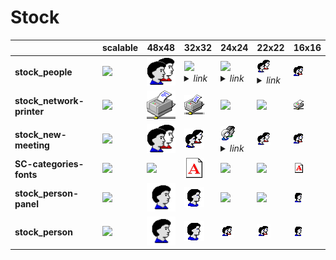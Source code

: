 # Stock

| |**scalable**|**48x48**|**32x32**|**24x24**|**22x22**|**16x16**|
|-|-|-|-|-|-|-|
|**stock_people**|![](scalable/stock_people.png)|	![](48/stock_people.png)|	![](32/../../apps/32/config-users.png)<details><summary>*link*</summary>*../../apps/32/config-users.png*</details>|	![](24/../../apps/24/config-users.png)<details><summary>*link*</summary>*../../apps/24/config-users.png*</details>|	![](22/../../apps/22/config-users.png)<details><summary>*link*</summary>*../../apps/22/config-users.png*</details>|	![](16/stock_people.png)|	
|**stock_network-printer**|![](scalable/stock_network-printer.png)|	![](48/stock_network-printer.png)|	![](32/stock_network-printer.png)|	![](24/stock_network-printer.png)|	![](22/stock_network-printer.png)|	![](16/stock_network-printer.png)|	
|**stock_new-meeting**|![](scalable/stock_new-meeting.png)|	![](48/stock_new-meeting.png)|	![](32/stock_new-meeting.png)|	![](24/../../apps/24/system-users.png)<details><summary>*link*</summary>*../../apps/24/system-users.png*</details>|	![](22/stock_new-meeting.png)|	![](16/stock_new-meeting.png)|	
|**SC-categories-fonts**|![](scalable/SC-categories-fonts.png)|	![](48/SC-categories-fonts.png)|	![](32/SC-categories-fonts.png)|	![](24/SC-categories-fonts.png)|	![](22/SC-categories-fonts.png)|	![](16/SC-categories-fonts.png)|	
|**stock_person-panel**|![](scalable/stock_person-panel.png)|	![](48/stock_person-panel.png)|	![](32/stock_person-panel.png)|	![](24/stock_person-panel.png)|	![](22/stock_person-panel.png)|	![](16/stock_person-panel.png)|	
|**stock_person**|![](scalable/stock_person.png)|	![](48/stock_person.png)|	![](32/stock_person.png)|	![](24/stock_person.png)|	![](22/stock_person.png)|	![](16/stock_person.png)|	
